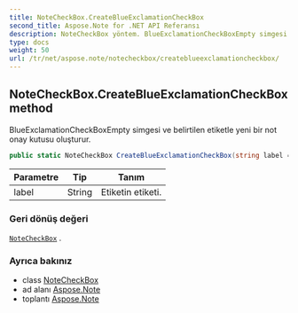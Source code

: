 ```yaml
---
title: NoteCheckBox.CreateBlueExclamationCheckBox
second_title: Aspose.Note for .NET API Referansı
description: NoteCheckBox yöntem. BlueExclamationCheckBoxEmpty simgesi ve belirtilen etiketle yeni bir not onay kutusu oluşturur.
type: docs
weight: 50
url: /tr/net/aspose.note/notecheckbox/createblueexclamationcheckbox/
---
```

## NoteCheckBox.CreateBlueExclamationCheckBox method

BlueExclamationCheckBoxEmpty simgesi ve belirtilen etiketle yeni bir not onay kutusu oluşturur.

```csharp
public static NoteCheckBox CreateBlueExclamationCheckBox(string label = "")
```

| Parametre | Tip | Tanım |
| --- | --- | --- |
| label | String | Etiketin etiketi. |

### Geri dönüş değeri

[`NoteCheckBox`](../) .

### Ayrıca bakınız

* class [NoteCheckBox](../)
* ad alanı [Aspose.Note](../../notecheckbox/)
* toplantı [Aspose.Note](../../../)


